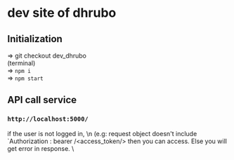 # dev site of dhrubo


## Initialization
 => git checkout dev_dhrubo \
 (terminal) \
 => `npm i` \
 => `npm start` 
 
 ## API call service
 
 ### `http://localhost:5000/`
 
if the user is not logged in, \n
(e.g: request object doesn't include `Authorization : bearer /<access_token/>
then you can access. Else you will get error in response. \


    
 
